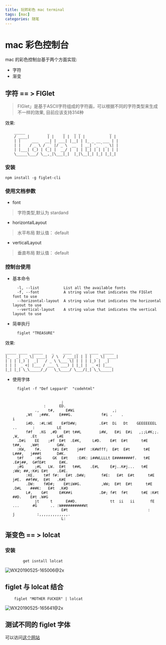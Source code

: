 ```yaml
---
title: 玩转彩色 mac terminal
tags: [mac]
categories: 随笔
---
```

# mac 彩色控制台
mac 的彩色控制台基于两个方面实现:
* 字符
* 渐变
## 字符 == > FIGlet
>FIGlet」是基于ASCII字符组成的字符画，可以根据不同的字符类型来生成不一样的效果, 目前应该支持314种

效果:

        _____          _      _    _ _             _ 
        / ____|        | |    | |  | | |           | |
        | |     ___   __| | ___| |__| | |_ _ __ ___ | |
        | |    / _ \ / _` |/ _ \  __  | __| '_ ` _ \| |
        | |___| (_) | (_| |  __/ |  | | |_| | | | | | |
        \_____\___/ \__,_|\___|_|  |_|\__|_| |_| |_|_|
### 安装
    npm install -g figlet-cli
### 使用文档参数
* font
>字符类型,默认为 stardand
* horizontalLayout
>水平布局 默认值： default

* verticalLayout
>垂直布局 默认值： default

### 控制台使用
* 基本命令

        -l, --list           List all the available fonts
        -f, --font           A string value that indicates the FIGlet font to use
        --horizontal-layout  A string value that indicates the horizontal layout to use
        --vertical-layout    A string value that indicates the vertical layout to use

* 简单执行

        figlet "TREASURE"

效果:


    _____ ____  _____    _    ____  _   _ ____  _____
    |_   _|  _ \| ____|  / \  / ___|| | | |  _ \| ____|
    | | | |_) |  _|   / _ \ \___ \| | | | |_) |  _|
    | | |  _ <| |___ / ___ \ ___) | |_| |  _ <| |___
    |_| |_| \_\_____/_/   \_\____/ \___/|_| \_\_____|



* 使用字体

        figlet -f "Def Leppard"  "codehtml" 


                            ;
                    :      ED.
                .,    t#,     E#Wi                 ,;
            ,Wt   ;##W.    E###G.             f#i .    .                                           i
            i#D.  :#L:WE    E#fD#W;          .E#t  Di   Dt    GEEEEEEEL        ..       :          LE
            f#f   .KG  ,#D   E#t t##L        i#W,   E#i  E#i   ,;;L#K;;.       ,W,     .Et         L#E
        .D#i    EE    ;#f  E#t  .E#K,     L#D.    E#t  E#t      t#E         t##,    ,W#t        G#W.
        :KW,    f#.     t#i E#t    j##f  :K#Wfff;  E#t  E#t      t#E        L###,   j###t       D#K.
        t#f     :#G     GK  E#t    :E#K: i##WLLLLt E########f.   t#E      .E#j##,  G#fE#t      E#K.
        ;#G     ;#L   LW.  E#t   t##L    .E#L     E#j..K#j...   t#E     ;WW; ##,:K#i E#t    .E#E.
            :KE.    t#f f#:   E#t .D#W;       f#E:   E#t  E#t      t#E    j#E.  ##f#W,  E#t   .K#E
            .DW:    f#D#;    E#tiW#G.         ,WW;  E#t  E#t      t#E  .D#L    ###K:   E#t  .K#D
            L#,    G#t     E#K##i            .D#; f#t  f#t      t#E :K#t     ##D.    E#t .W#G
                jt     t      E##D.               tt  ii   ii       fE ...      #G      .. :W##########Wt
                            E#t                                    :          j          :,,,,,,,,,,,,,.
                            L:

## 渐变色 == > lolcat

### 安装
            get isntall lolcat

![WX20190525-165006@2x](https://i.loli.net/2019/05/25/5ce901cc5be9434532.png)


## figlet 与 lolcat 结合
        figlet "MOTHER FUCKER" | lolcat
![WX20190525-165641@2x](https://i.loli.net/2019/05/25/5ce90354de96043522.png)

## 测试不同的 figlet 字体 
可以访问[这个网站](http://patorjk.com/software/taag/#p=display&h=1&v=1&f=Alpha&t=codehtml)


